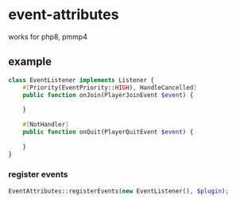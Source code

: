 # event-attributes
works for php8, pmmp4

## example
```php
class EventListener implements Listener {
    #[Priority(EventPriority::HIGH), HandleCancelled]
    public function onJoin(PlayerJoinEvent $event) {
        
    }
    
    #[NotHandler]
    public function onQuit(PlayerQuitEvent $event) {
        
    }
}
```

### register events
```php
EventAttributes::registerEvents(new EventListener(), $plugin);
```
